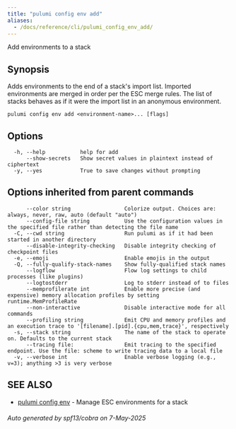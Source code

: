 ```yaml
---
title: "pulumi config env add"
aliases:
  - /docs/reference/cli/pulumi_config_env_add/
---
```




Add environments to a stack

## Synopsis

Adds environments to the end of a stack's import list. Imported environments are merged in order
per the ESC merge rules. The list of stacks behaves as if it were the import list in an anonymous
environment.

```
pulumi config env add <environment-name>... [flags]
```

## Options

```
  -h, --help           help for add
      --show-secrets   Show secret values in plaintext instead of ciphertext
  -y, --yes            True to save changes without prompting
```

## Options inherited from parent commands

```
      --color string                 Colorize output. Choices are: always, never, raw, auto (default "auto")
      --config-file string           Use the configuration values in the specified file rather than detecting the file name
  -C, --cwd string                   Run pulumi as if it had been started in another directory
      --disable-integrity-checking   Disable integrity checking of checkpoint files
  -e, --emoji                        Enable emojis in the output
  -Q, --fully-qualify-stack-names    Show fully-qualified stack names
      --logflow                      Flow log settings to child processes (like plugins)
      --logtostderr                  Log to stderr instead of to files
      --memprofilerate int           Enable more precise (and expensive) memory allocation profiles by setting runtime.MemProfileRate
      --non-interactive              Disable interactive mode for all commands
      --profiling string             Emit CPU and memory profiles and an execution trace to '[filename].[pid].{cpu,mem,trace}', respectively
  -s, --stack string                 The name of the stack to operate on. Defaults to the current stack
      --tracing file:                Emit tracing to the specified endpoint. Use the file: scheme to write tracing data to a local file
  -v, --verbose int                  Enable verbose logging (e.g., v=3); anything >3 is very verbose
```

## SEE ALSO

* [pulumi config env](/docs/iac/cli/commands/pulumi_config_env/)	 - Manage ESC environments for a stack

###### Auto generated by spf13/cobra on 7-May-2025
